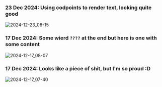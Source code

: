### 23 Dec 2024: Using codpoints to render text, looking quite good
![2024-12-23_08-15](https://github.com/user-attachments/assets/ef7d1ca8-7e06-4700-bf37-22622dcfc8ad)

### 17 Dec 2024: Some wierd `????` at the end but here is one with some content
![2024-12-17_08-07](https://github.com/user-attachments/assets/9949eb4f-75cb-4d62-a04e-0be0998c7fe2)

### 17 Dec 2024: Looks like a piece of shit, but I'm so proud :D
![2024-12-17_07-40](https://github.com/user-attachments/assets/486f3601-c01b-46bc-8837-da308269e57f)
